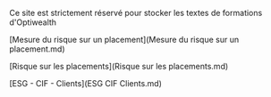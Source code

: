 Ce site est strictement réservé pour stocker les textes de formations d'Optiwealth

[Mesure du risque sur un placement](Mesure du risque sur un placement.md)

[Risque sur les placements](Risque sur les placements.md)

[ESG - CIF - Clients](ESG CIF Clients.md)
